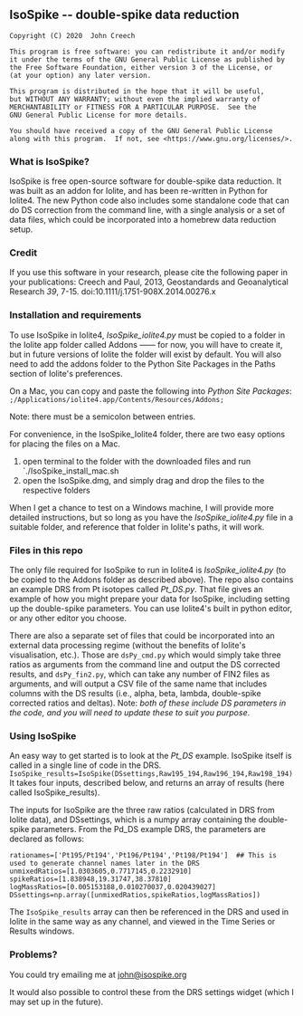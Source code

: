## IsoSpike -- double-spike data reduction
    Copyright (C) 2020  John Creech

    This program is free software: you can redistribute it and/or modify
    it under the terms of the GNU General Public License as published by
    the Free Software Foundation, either version 3 of the License, or
    (at your option) any later version.

    This program is distributed in the hope that it will be useful,
    but WITHOUT ANY WARRANTY; without even the implied warranty of
    MERCHANTABILITY or FITNESS FOR A PARTICULAR PURPOSE.  See the
    GNU General Public License for more details.

    You should have received a copy of the GNU General Public License
    along with this program.  If not, see <https://www.gnu.org/licenses/>.

### What is IsoSpike?
IsoSpike is free open-source software for double-spike data reduction. It was built as an addon for Iolite, and has been re-written in Python for Iolite4. The new Python code also includes some standalone code that can do DS correction from the command line, with a single analysis or a set of data files, which could be incorporated into a homebrew data reduction setup.

### Credit
If you use this software in your research, please cite the following paper in your publications:
Creech and Paul, 2013, Geostandards and Geoanalytical Research *39*, 7-15. doi:10.1111/j.1751-908X.2014.00276.x

### Installation and requirements
To use IsoSpike in Iolite4, *IsoSpike_iolite4.py* must be copied to a folder in the Iolite app folder called Addons —— for now, you will have to create it, but in future versions of Iolite the folder will exist by default. You will also need to add the addons folder to the Python Site Packages in the Paths section of Iolite's preferences. 

On a Mac, you can copy and paste the following into *Python Site Packages*: 
`;/Applications/iolite4.app/Contents/Resources/Addons;`

Note: there must be a semicolon between entries.

For convenience, in the IsoSpike_Iolite4 folder, there are two easy options for placing the files on a Mac.
  1. open terminal to the folder with the downloaded files and run `./IsoSpike_install_mac.sh
  2. open the IsoSpike.dmg, and simply drag and drop the files to the respective folders
  
When I get a chance to test on a Windows machine, I will provide more detailed instructions, but so long as you have the *IsoSpike_iolite4.py* file in a suitable folder, and reference that folder in Iolite's paths, it will work.

### Files in this repo
The only file required for IsoSpike to run in Iolite4 is *IsoSpike_iolite4.py* (to be copied to the Addons folder as described above). The repo also contains an example DRS from Pt isotopes called *Pt_DS.py*. That file gives an example of how you might prepare your data for IsoSpike, including setting up the double-spike parameters. You can use Iolite4's built in python editor, or any other editor you choose.

There are also a separate set of files that could be incorporated into an external data processing regime (without the benefits of Iolite's visualisation, etc.). Those are `dsPy_cmd.py` which would simply take three ratios as arguments from the command line and output the DS corrected results, and `dsPy_fin2.py`, which can take any number of FIN2 files as arguments, and will output a CSV file of the same name that includes columns with the DS results (i.e., alpha, beta, lambda, double-spike corrected ratios and deltas). Note: *both of these include DS parameters in the code, and you will need to update these to suit you purpose*.

### Using IsoSpike
An easy way to get started is to look at the *Pt_DS* example. IsoSpike itself is called in a single line of code in the DRS. 
  `IsoSpike_results=IsoSpike(DSsettings,Raw195_194,Raw196_194,Raw198_194)`
It takes four inputs, described below, and returns an array of results (here called IsoSpike_results).

The inputs for IsoSpike are the three raw ratios (calculated in DRS from Iolite data), and DSsettings, which is a numpy array containing the double-spike parameters. From the Pd_DS example DRS, the parameters are declared as follows:

```
rationames=['Pt195/Pt194','Pt196/Pt194','Pt198/Pt194']  ## This is used to generate channel names later in the DRS  
unmixedRatios=[1.0303605,0.7717145,0.2232910]
spikeRatios=[1.838948,19.31747,38.37810]
logMassRatios=[0.005153188,0.010270037,0.020439027]
DSsettings=np.array([unmixedRatios,spikeRatios,logMassRatios])
```

The `IsoSpike_results` array can then be referenced in the DRS and used in Iolite in the same way as any channel, and viewed in the Time Series or Results windows.

### Problems?
You could try emailing me at john@isospike.org

It would also possible to control these from the DRS settings widget (which I may set up in the future). 
